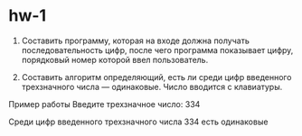 # hw-1

1)   Составить программу, которая на входе должна получать последовательность цифр, после чего  программа показывает цифру, порядковый номер которой ввел пользователь.
     
2)  Составить алгоритм определяющий, есть ли среди цифр введенного трехзначного числа — одинаковые. Число вводится с клавиатуры.

  Пример работы
Введите трехзначное число: 334

Среди цифр введенного трехзначного числа 334 есть одинаковые
